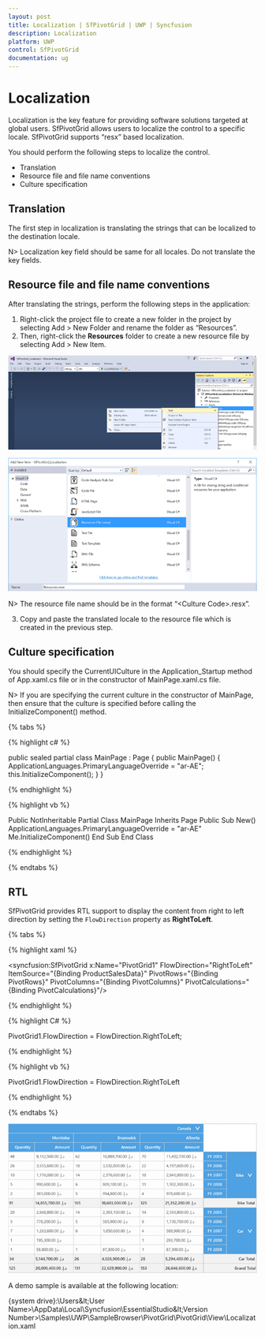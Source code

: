 ```yaml
---
layout: post
title: Localization | SfPivotGrid | UWP | Syncfusion
description: Localization
platform: UWP
control: SfPivotGrid
documentation: ug
---
```


# Localization

Localization is the key feature for providing software solutions targeted at global users. SfPivotGrid allows users to localize the control to a specific locale. SfPivotGrid supports “resx” based localization.

You should perform the following steps to localize the control.

* Translation
* Resource file and file name conventions
* Culture specification

## Translation

The first step in localization is translating the strings that can be localized to the destination locale.

N> Localization key field should be same for all locales. Do not translate the key fields.

## Resource file and file name conventions

After translating the strings, perform the following steps in the application:

1. Right-click the project file to create a new folder in the project by selecting Add > New Folder and rename the folder as “Resources”.
2. Then, right-click the **Resources** folder to create a new resource file by selecting Add > New Item.

![](Localization_images/newResxFile_step1.png)

![](Localization_images/newResxFile_step2.png)

N> The resource file name should be in the format “&lt;Culture Code&gt;.resx”.

3. Copy and paste the translated locale to the resource file which is created in the previous step.

## Culture specification

You should specify the CurrentUICulture in the Application_Startup method of App.xaml.cs file or in the constructor of MainPage.xaml.cs file.

N> If you are specifying the current culture in the constructor of MainPage, then ensure that the culture is specified before calling the InitializeComponent() method.

{% tabs %}

{% highlight c# %}

public sealed partial class MainPage : Page
{
    public MainPage()
    {
        ApplicationLanguages.PrimaryLanguageOverride = "ar-AE";
        this.InitializeComponent();
    }
}

{% endhighlight %}

{% highlight vb %}

Public NotInheritable Partial Class MainPage
	Inherits Page
	Public Sub New()
		ApplicationLanguages.PrimaryLanguageOverride = "ar-AE"
		Me.InitializeComponent()
	End Sub
End Class

{% endhighlight %}

{% endtabs %}

## RTL

SfPivotGrid provides RTL support to display the content from right to left direction by setting the `FlowDirection` property as **RightToLeft**.

{% tabs %}

{% highlight xaml %}

<syncfusion:SfPivotGrid x:Name="PivotGrid1" FlowDirection="RightToLeft"
						ItemSource="{Binding ProductSalesData}" PivotRows="{Binding PivotRows}"
						PivotColumns="{Binding PivotColumns}" PivotCalculations="{Binding PivotCalculations}"/>

{% endhighlight %}

{% highlight C# %}

PivotGrid1.FlowDirection = FlowDirection.RightToLeft;

{% endhighlight %}

{% highlight vb %}

PivotGrid1.FlowDirection = FlowDirection.RightToLeft

{% endhighlight %}

{% endtabs %}

![](Localization_images/relationalRTL.png)

A demo sample is available at the following location:

{system drive}:\Users\&lt;User Name&gt;\AppData\Local\Syncfusion\EssentialStudio\&lt;Version Number&gt;\Samples\UWP\SampleBrowser\PivotGrid\PivotGrid\View\Localization.xaml